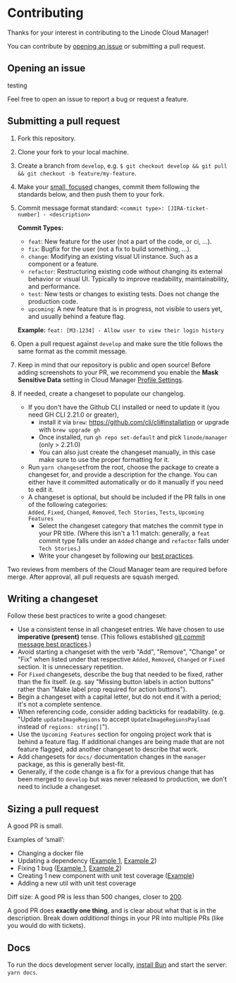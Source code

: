 # Contributing

Thanks for your interest in contributing to the Linode Cloud Manager!

You can contribute by [opening an issue](https://github.com/linode/manager/issues/new) or submitting a pull request.

## Opening an issue

testing

Feel free to open an issue to report a bug or request a feature.

## Submitting a pull request

1. Fork this repository.
2. Clone your fork to your local machine.
3. Create a branch from `develop`, e.g. `$ git checkout develop && git pull && git checkout -b feature/my-feature`.
4. Make your [small, focused](#sizing-a-pull-request) changes, commit them following the standards below, and then push them to your fork.
5. Commit message format standard: `<commit type>: [JIRA-ticket-number] - <description>`

    **Commit Types:**
    - `feat`: New feature for the user (not a part of the code, or ci, ...).
    - `fix`: Bugfix for the user (not a fix to build something, ...).
    - `change`: Modifying an existing visual UI instance. Such as a component or a feature.
    - `refactor`: Restructuring existing code without changing its external behavior or visual UI. Typically to improve readability, maintainability, and performance.
    - `test`: New tests or changes to existing tests. Does not change the production code.
    - `upcoming`: A new feature that is in progress, not visible to users yet, and usually behind a feature flag.

    **Example:** `feat: [M3-1234] - Allow user to view their login history`

6. Open a pull request against `develop` and make sure the title follows the same format as the commit message.
7. Keep in mind that our repository is public and open source! Before adding screenshots to your PR, we recommend you enable the **Mask Sensitive Data** setting in Cloud Manager [Profile Settings](https://cloud.linode.com/profile/settings).
8. If needed, create a changeset to populate our changelog.
    - If you don't have the Github CLI installed or need to update it (you need GH CLI 2.21.0 or greater),
        - install it via `brew`: https://github.com/cli/cli#installation or upgrade with `brew upgrade gh`
        - Once installed, run `gh repo set-default` and pick `linode/manager` (only > 2.21.0)
        - You can also just create the changeset manually, in this case make sure to use the proper formatting for it.
    - Run `yarn changeset`from the root, choose the package to create a changeset for, and provide a description for the change.
    You can either have it committed automatically or do it manually if you need to edit it.
    - A changeset is optional, but should be included if the PR falls in one of the following categories:<br>
    `Added`, `Fixed`, `Changed`, `Removed`, `Tech Stories`, `Tests`, `Upcoming Features`
      - Select the changeset category that matches the commit type in your PR title. (Where this isn't a 1:1 match: generally, a `feat` commit type falls under an `Added` change and `refactor` falls under `Tech Stories`.)
      - Write your changeset by following our [best practices](#writing-a-changeset).

Two reviews from members of the Cloud Manager team are required before merge. After approval, all pull requests are squash merged.

## Writing a changeset

Follow these best practices to write a good changeset:

- Use a consistent tense in all changeset entries. We have chosen to use **imperative (present)** tense. (This follows established [git commit message best practices](https://tbaggery.com/2008/04/19/a-note-about-git-commit-messages.html).)
- Avoid starting a changeset with the verb "Add", "Remove", "Change" or "Fix" when listed under that respective `Added`, `Removed`, `Changed` or `Fixed` section. It is unnecessary repetition.
- For `Fixed` changesets, describe the bug that needed to be fixed, rather than the fix itself. (e.g. say "Missing button labels in action buttons" rather than "Make label prop required for action buttons").
- Begin a changeset with a capital letter, but do not end it with a period; it's not a complete sentence.
- When referencing code, consider adding backticks for readability. (e.g. "Update `updateImageRegions` to accept `UpdateImageRegionsPayload` instead of `regions: string[]`").
- Use the `Upcoming Features` section for ongoing project work that is behind a feature flag. If additional changes are being made that are not feature flagged, add another changeset to describe that work.
- Add changesets for `docs/` documentation changes in the `manager` package, as this is generally best-fit.
- Generally, if the code change is a fix for a previous change that has been merged to `develop` but was never released to production, we don't need to include a changeset.

## Sizing a pull request

A good PR is small.

Examples of ‘small’:

- Changing a docker file
- Updating a dependency ([Example 1](https://github.com/linode/manager/pull/10291), [Example 2](https://github.com/linode/manager/pull/10212))
- Fixing 1 bug ([Example 1](https://github.com/linode/manager/pull/10583), [Example 2](https://github.com/linode/manager/pull/9726))
- Creating 1 new component with unit test coverage ([Example](https://github.com/linode/manager/pull/9520))
- Adding a new util with unit test coverage

Diff size: A good PR is less than 500 changes, closer to [200](https://github.com/google/eng-practices/blob/master/review/developer/small-cls.md).

A good PR does **exactly one thing**, and is clear about what that is in the description.
Break down *additional* things in your PR into multiple PRs (like you would do with tickets).

## Docs

To run the docs development server locally, [install Bun](https://bun.sh/) and start the server: `yarn docs`.
